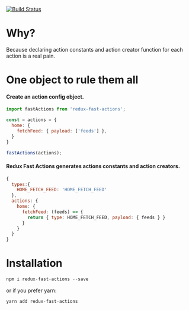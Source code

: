 [![Build Status](https://travis-ci.org/ozankasikci/redux-fast-actions.svg?branch=master)](https://travis-ci.org/ozankasikci/redux-fast-actions)
# Why?
Because declaring action constants and action creator function for each action is a real pain.

# One object to rule them all
#### Create an action config object.
```javascript
import fastActions from 'redux-fast-actions';

const = actions = {
  home: {
    fetchFeed: { payload: ['feeds'] },
  }
}

fastActions(actions);
```
#### Redux Fast Actions generates actions constants and action creators.
```javascript
{
  types:{
    HOME_FETCH_FEED: 'HOME_FETCH_FEED'
  },
  actions: {
    home: {
      fetchFeed: (feeds) => {
        return { type: HOME_FETCH_FEED, payload: { feeds } }
      }
    }
  }
}
```

# Installation
```javascript
npm i redux-fast-actions --save
```
or if you prefer yarn:
```javascript
yarn add redux-fast-actions
```
